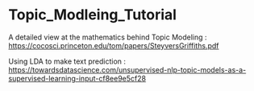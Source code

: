 # Topic_Modleing_Tutorial
A detailed view at the mathematics behind Topic Modeling : https://cocosci.princeton.edu/tom/papers/SteyversGriffiths.pdf

Using LDA to make text prediction : https://towardsdatascience.com/unsupervised-nlp-topic-models-as-a-supervised-learning-input-cf8ee9e5cf28
